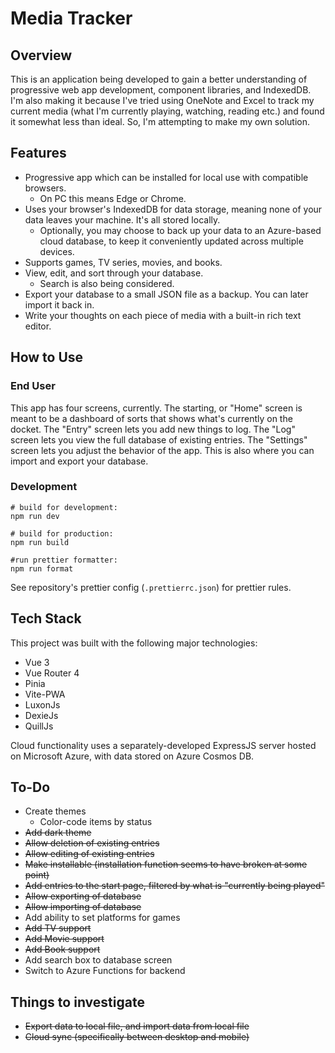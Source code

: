 # Media Tracker

## Overview

This is an application being developed to gain a better understanding of progressive web app development, component libraries, and IndexedDB. I'm also making it because I've tried using OneNote and Excel to track my current media (what I'm currently playing, watching, reading etc.) and found it somewhat less than ideal. So, I'm attempting to make my own solution.

## Features

* Progressive app which can be installed for local use with compatible browsers.
  * On PC this means Edge or Chrome.
* Uses your browser's IndexedDB for data storage, meaning none of your data leaves your machine. It's all stored locally.
  * Optionally, you may choose to back up your data to an Azure-based cloud database, to keep it conveniently updated across multiple devices.
* Supports games, TV series, movies, and books.
* View, edit, and sort through your database.
  * Search is also being considered.
* Export your database to a small JSON file as a backup. You can later import it back in.
* Write your thoughts on each piece of media with a built-in rich text editor.

## How to Use

### End User

This app has four screens, currently. The starting, or "Home" screen is meant to be a dashboard of sorts that shows what's currently on the docket. The "Entry" screen lets you add new things to log. The "Log" screen lets you view the full database of existing entries. The "Settings" screen lets you adjust the behavior of the app. This is also where you can import and export your database.

### Development
```
# build for development:
npm run dev

# build for production:
npm run build

#run prettier formatter:
npm run format
```
See repository's prettier config (`.prettierrc.json`) for prettier rules.

## Tech Stack

This project was built with the following major technologies:

* Vue 3
* Vue Router 4
* Pinia
* Vite-PWA
* LuxonJs
* DexieJs
* QuillJs

Cloud functionality uses a separately-developed ExpressJS server hosted on Microsoft Azure, with data stored on Azure Cosmos DB.

## To-Do
* Create themes
  * Color-code items by status
* ~~Add dark theme~~
* ~~Allow deletion of existing entries~~
* ~~Allow editing of existing entries~~
* ~~Make installable (installation function seems to have broken at some point)~~
* ~~Add entries to the start page, filtered by what is "currently being played"~~
* ~~Allow exporting of database~~
* ~~Allow importing of database~~
* Add ability to set platforms for games
* ~~Add TV support~~
* ~~Add Movie support~~
* ~~Add Book support~~
* Add search box to database screen
* Switch to Azure Functions for backend

## Things to investigate

* ~~Export data to local file, and import data from local file~~
* ~~Cloud sync (specifically between desktop and mobile)~~